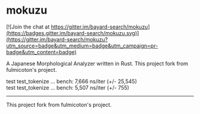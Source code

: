 # mokuzu

[![Join the chat at https://gitter.im/bayard-search/mokuzu](https://badges.gitter.im/bayard-search/mokuzu.svg)](https://gitter.im/bayard-search/mokuzu?utm_source=badge&utm_medium=badge&utm_campaign=pr-badge&utm_content=badge)

A Japanese Morphological Analyzer written in Rust. This project fork from fulmicoton's project.


test test_tokenize ... bench:       7,666 ns/iter (+/- 25,545)  
test test_tokenize ... bench:       5,507 ns/iter (+/- 755)


---
This project fork from fulmicoton's project.
